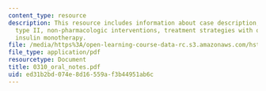 ```yaml
---
content_type: resource
description: This resource includes information about case description, diabetes mellitus
  type II, non-pharmacologic interventions, treatment strategies with oral hypoglycemics,
  insulin monotherapy.
file: /media/https%3A/open-learning-course-data-rc.s3.amazonaws.com/hst-151-principles-of-pharmacology-spring-2005/ed31b2bd074e8d16559af3b44951ab6c_0310_oral_notes.pdf
file_type: application/pdf
resourcetype: Document
title: 0310_oral_notes.pdf
uid: ed31b2bd-074e-8d16-559a-f3b44951ab6c
---
```

